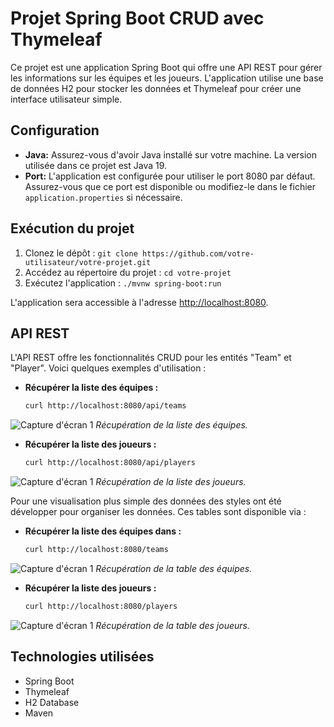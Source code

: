 # Projet Spring Boot CRUD avec Thymeleaf

Ce projet est une application Spring Boot qui offre une API REST pour gérer les informations sur les équipes et les joueurs. L'application utilise une base de données H2 pour stocker les données et Thymeleaf pour créer une interface utilisateur simple.

## Configuration

- **Java:** Assurez-vous d'avoir Java installé sur votre machine. La version utilisée dans ce projet est Java 19.
- **Port:** L'application est configurée pour utiliser le port 8080 par défaut. Assurez-vous que ce port est disponible ou modifiez-le dans le fichier `application.properties` si nécessaire.

## Exécution du projet

1. Clonez le dépôt : `git clone https://github.com/votre-utilisateur/votre-projet.git`
2. Accédez au répertoire du projet : `cd votre-projet`
3. Exécutez l'application : `./mvnw spring-boot:run`

L'application sera accessible à l'adresse [http://localhost:8080](http://localhost:8080).

## API REST

L'API REST offre les fonctionnalités CRUD pour les entités "Team" et "Player". Voici quelques exemples d'utilisation :

- **Récupérer la liste des équipes :**
  ```bash
  curl http://localhost:8080/api/teams

![Capture d'écran 1](images/getTeamList.png)
*Récupération de la liste des équipes.*

- **Récupérer la liste des joueurs :**
  ```bash
  curl http://localhost:8080/api/players

![Capture d'écran 1](images/getPlayerList.png)
*Récupération de la liste des joueurs.*

Pour une visualisation plus simple des données des styles ont été développer pour organiser les données. Ces tables sont disponible via :

- **Récupérer la liste des équipes dans :**
  ```bash
  curl http://localhost:8080/teams

![Capture d'écran 1](images/getTeamTable.png)
*Récupération de la table des équipes.*

- **Récupérer la liste des joueurs :**
  ```bash
  curl http://localhost:8080/players

![Capture d'écran 1](images/getPlayerList.png)
*Récupération de la table des joueurs.*

## Technologies utilisées
- Spring Boot
- Thymeleaf
- H2 Database
- Maven
